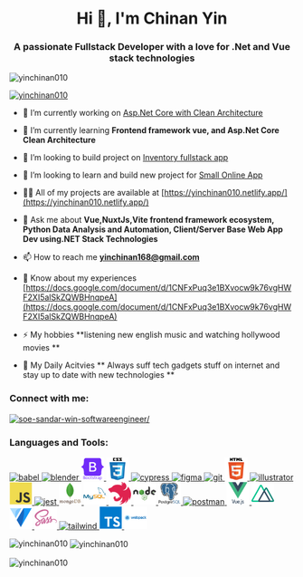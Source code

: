 <h1 align="center">Hi 👋, I'm Chinan Yin</h1>
<h3 align="center">A passionate Fullstack Developer with a love for .Net and Vue stack technologies</h3>

<p align="left"> <img src="https://komarev.com/ghpvc/?username=yinchinan010&label=Profile%20views&color=0e75b6&style=flat" alt="yinchinan010" /> </p>

<p align="left"> <a href="https://github.com/ryo-ma/github-profile-trophy"><img src="https://github-profile-trophy.vercel.app/?username=yinchinan010" alt="yinchinan010" /></a> </p>

- 🔭 I’m currently working on [Asp.Net Core with Clean Architecture](https://github.com/yinchinan010/AspNetCore-CleanArchitecture)

- 🌱 I’m currently learning **Frontend framework vue, and Asp.Net Core Clean Architecture**

- 👯 I’m looking to build project on [Inventory fullstack app](https://github.com/yinchinan010/InventoryManagementSystem)

- 🤝 I’m looking to learn and build new project for [Small Online App](https://github.com/yinchinan010/TamChetApp)

- 👨‍💻 All of my projects are available at [https://yinchinan010.netlify.app/](https://yinchinan010.netlify.app/)

- 💬 Ask me about **Vue,NuxtJs,Vite frontend framework ecosystem,  Python Data Analysis and Automation, Client/Server Base Web App Dev using.NET Stack Technologies**

- 📫 How to reach me **yinchinan168@gmail.com**

- 📄 Know about my experiences [https://docs.google.com/document/d/1CNFxPuq3e1BXvocw9k76vgHWF2XI5alSkZQWBHnqpeA](https://docs.google.com/document/d/1CNFxPuq3e1BXvocw9k76vgHWF2XI5alSkZQWBHnqpeA)

- ⚡ My hobbies **listening new english music and watching hollywood movies **

- 📓 My Daily Acitvies ** Always suff tech gadgets stuff on internet and stay up to date with new technologies **

<h3 align="left">Connect with me:</h3>
<p align="left">
<a href="https://linkedin.com/in/Chinan Yin/" target="blank"><img align="center" src="https://raw.githubusercontent.com/rahuldkjain/github-profile-readme-generator/master/src/images/icons/Social/linked-in-alt.svg" alt="soe-sandar-win-softwareengineer/" height="30" width="40" /></a>
</p>
<h3 align="left">Languages and Tools:</h3>

<p align="left"> <a href="https://babeljs.io/" target="_blank" rel="noreferrer"> <img src="https://www.vectorlogo.zone/logos/babeljs/babeljs-icon.svg" alt="babel" width="40" height="40"/> </a> 
<a href="https://www.blender.org/" target="_blank" rel="noreferrer"> <img src="https://download.blender.org/branding/community/blender_community_badge_white.svg" alt="blender" width="40" height="40"/> </a> 
<a href="https://getbootstrap.com" target="_blank" rel="noreferrer"> <img src="https://raw.githubusercontent.com/devicons/devicon/master/icons/bootstrap/bootstrap-plain-wordmark.svg" alt="bootstrap" width="40" height="40"/> </a> 
<a href="https://www.w3schools.com/css/" target="_blank" rel="noreferrer"> <img src="https://raw.githubusercontent.com/devicons/devicon/master/icons/css3/css3-original-wordmark.svg" alt="css3" width="40" height="40"/> </a> 
<a href="https://www.cypress.io" target="_blank" rel="noreferrer"> <img src="https://raw.githubusercontent.com/simple-icons/simple-icons/6e46ec1fc23b60c8fd0d2f2ff46db82e16dbd75f/icons/cypress.svg" alt="cypress" width="40" height="40"/> </a> 
<a href="https://www.figma.com/" target="_blank" rel="noreferrer"> <img src="https://www.vectorlogo.zone/logos/figma/figma-icon.svg" alt="figma" width="40" height="40"/> </a>
<a href="https://git-scm.com/" target="_blank" rel="noreferrer"> <img src="https://www.vectorlogo.zone/logos/git-scm/git-scm-icon.svg" alt="git" width="40" height="40"/> </a> 
<a href="https://www.w3.org/html/" target="_blank" rel="noreferrer"> <img src="https://raw.githubusercontent.com/devicons/devicon/master/icons/html5/html5-original-wordmark.svg" alt="html5" width="40" height="40"/> </a> 
<a href="https://www.adobe.com/in/products/illustrator.html" target="_blank" rel="noreferrer"> <img src="https://www.vectorlogo.zone/logos/adobe_illustrator/adobe_illustrator-icon.svg" alt="illustrator" width="40" height="40"/> </a> <a href="https://developer.mozilla.org/en-US/docs/Web/JavaScript" target="_blank" rel="noreferrer"> <img src="https://raw.githubusercontent.com/devicons/devicon/master/icons/javascript/javascript-original.svg" alt="javascript" width="40" height="40"/> </a> 
<a href="https://jestjs.io" target="_blank" rel="noreferrer"> <img src="https://www.vectorlogo.zone/logos/jestjsio/jestjsio-icon.svg" alt="jest" width="40" height="40"/> </a> 
<a href="https://www.mongodb.com/" target="_blank" rel="noreferrer"> <img src="https://raw.githubusercontent.com/devicons/devicon/master/icons/mongodb/mongodb-original-wordmark.svg" alt="mongodb" width="40" height="40"/> </a> 
<a href="https://www.mysql.com/" target="_blank" rel="noreferrer"> <img src="https://raw.githubusercontent.com/devicons/devicon/master/icons/mysql/mysql-original-wordmark.svg" alt="mysql" width="40" height="40"/> </a> 
<a href="https://nestjs.com/" target="_blank" rel="noreferrer"> <img src="https://raw.githubusercontent.com/devicons/devicon/master/icons/nestjs/nestjs-plain.svg" alt="nestjs" width="40" height="40"/> </a> 
<a href="https://nodejs.org" target="_blank" rel="noreferrer"> <img src="https://raw.githubusercontent.com/devicons/devicon/master/icons/nodejs/nodejs-original-wordmark.svg" alt="nodejs" width="40" height="40"/> </a>
<a href="https://www.postgresql.org" target="_blank" rel="noreferrer"> <img src="https://raw.githubusercontent.com/devicons/devicon/master/icons/postgresql/postgresql-original-wordmark.svg" alt="postgresql" width="40" height="40"/> </a> 
<a href="https://postman.com" target="_blank" rel="noreferrer"> <img src="https://www.vectorlogo.zone/logos/getpostman/getpostman-icon.svg" alt="postman" width="40" height="40"/> </a> 
<a href="https://vuejs.org" target="_blank" rel="noreferrer"> <img src="https://raw.githubusercontent.com/devicons/devicon/master/icons/vuejs/vuejs-original-wordmark.svg" alt="Vue" width="40" height="40"/> </a>
<a href="https://vuejs.org" target="_blank" rel="noreferrer"> <img src="https://raw.githubusercontent.com/devicons/devicon/master/icons/nuxtjs/nuxtjs-original.svg" alt="Nuxt" width="40" height="40"/> </a> 
<a href="https://nuxt.js.org" target="_blank" rel="noreferrer"> <img src="https://raw.githubusercontent.com/devicons/devicon/master/icons/vuetify/vuetify-original.svg" alt="Vuetify" width="40" height="40"/> </a>
<a href="https://sass-lang.com" target="_blank" rel="noreferrer"> <img src="https://raw.githubusercontent.com/devicons/devicon/master/icons/sass/sass-original.svg" alt="sass" width="40" height="40"/> </a> 
<a href="https://tailwindcss.com/" target="_blank" rel="noreferrer"> <img src="https://www.vectorlogo.zone/logos/tailwindcss/tailwindcss-icon.svg" alt="tailwind" width="40" height="40"/> </a> 
<a href="https://www.typescriptlang.org/" target="_blank" rel="noreferrer"> <img src="https://raw.githubusercontent.com/devicons/devicon/master/icons/typescript/typescript-original.svg" alt="typescript" width="40" height="40"/> </a> 
<a href="https://webpack.js.org" target="_blank" rel="noreferrer"> <img src="https://raw.githubusercontent.com/devicons/devicon/d00d0969292a6569d45b06d3f350f463a0107b0d/icons/webpack/webpack-original-wordmark.svg" alt="webpack" width="40" height="40"/> </a> </p>

<p><img align="left" src="https://github-readme-stats.vercel.app/api/top-langs?username=yinchinan010&show_icons=true&locale=en&layout=compact" alt="yinchinan010" /></p>

<p>&nbsp;<img align="center" src="https://github-readme-stats.vercel.app/api?username=yinchinan010&show_icons=true&locale=en" alt="yinchinan010" /></p>

<p><img align="center" src="https://github-readme-streak-stats.herokuapp.com/?user=yinchinan010&" alt="yinchinan010" /></p>
